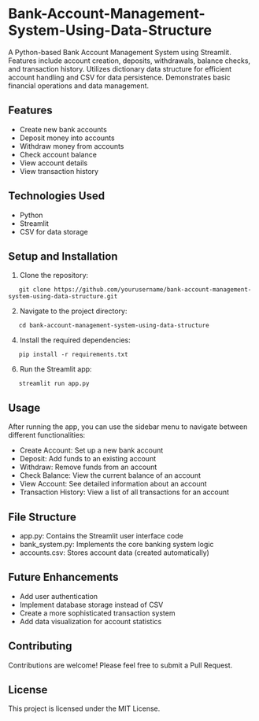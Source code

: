 # Bank-Account-Management-System-Using-Data-Structure

A Python-based Bank Account Management System using Streamlit. Features include account creation, deposits, withdrawals, balance checks, and transaction history. Utilizes dictionary data structure for efficient account handling and CSV for data persistence. Demonstrates basic financial operations and data management.

## Features

- Create new bank accounts
- Deposit money into accounts
- Withdraw money from accounts
- Check account balance
- View account details
- View transaction history

## Technologies Used

- Python
- Streamlit
- CSV for data storage

## Setup and Installation


1. Clone the repository:
```
   git clone https://github.com/yourusername/bank-account-management-system-using-data-structure.git
```
2. Navigate to the project directory:
```
   cd bank-account-management-system-using-data-structure
```
4. Install the required dependencies:
```
   pip install -r requirements.txt
```
6. Run the Streamlit app:
```
   streamlit run app.py
```

## Usage

After running the app, you can use the sidebar menu to navigate between different functionalities:

- Create Account: Set up a new bank account
- Deposit: Add funds to an existing account
- Withdraw: Remove funds from an account
- Check Balance: View the current balance of an account
- View Account: See detailed information about an account
- Transaction History: View a list of all transactions for an account

## File Structure

- app.py: Contains the Streamlit user interface code
- bank_system.py: Implements the core banking system logic
- accounts.csv: Stores account data (created automatically)

## Future Enhancements

- Add user authentication
- Implement database storage instead of CSV
- Create a more sophisticated transaction system
- Add data visualization for account statistics

## Contributing

Contributions are welcome! Please feel free to submit a Pull Request.

## License

This project is licensed under the MIT License.
